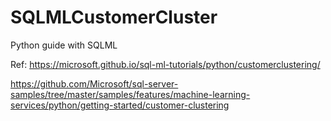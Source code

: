 # SQLMLCustomerCluster
Python guide with SQLML

Ref: 
https://microsoft.github.io/sql-ml-tutorials/python/customerclustering/

https://github.com/Microsoft/sql-server-samples/tree/master/samples/features/machine-learning-services/python/getting-started/customer-clustering
